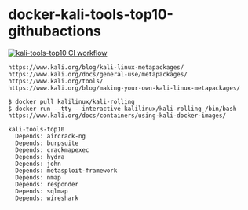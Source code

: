 # docker-kali-tools-top10-githubactions

[![kali-tools-top10 CI workflow](https://github.com/githubfoam/docker-kali-tools-top10-githubactions/actions/workflows/kali-tools-top10-bash-workflow.yml/badge.svg?branch=main)](https://github.com/githubfoam/docker-kali-tools-top10-githubactions/actions/workflows/kali-tools-top10-bash-workflow.yml)  
~~~
https://www.kali.org/blog/kali-linux-metapackages/
https://www.kali.org/docs/general-use/metapackages/
https://www.kali.org/tools/
https://www.kali.org/blog/making-your-own-kali-linux-metapackages/

$ docker pull kalilinux/kali-rolling
$ docker run --tty --interactive kalilinux/kali-rolling /bin/bash
https://www.kali.org/docs/containers/using-kali-docker-images/

kali-tools-top10
  Depends: aircrack-ng
  Depends: burpsuite
  Depends: crackmapexec
  Depends: hydra
  Depends: john
  Depends: metasploit-framework
  Depends: nmap
  Depends: responder
  Depends: sqlmap
  Depends: wireshark
~~~
